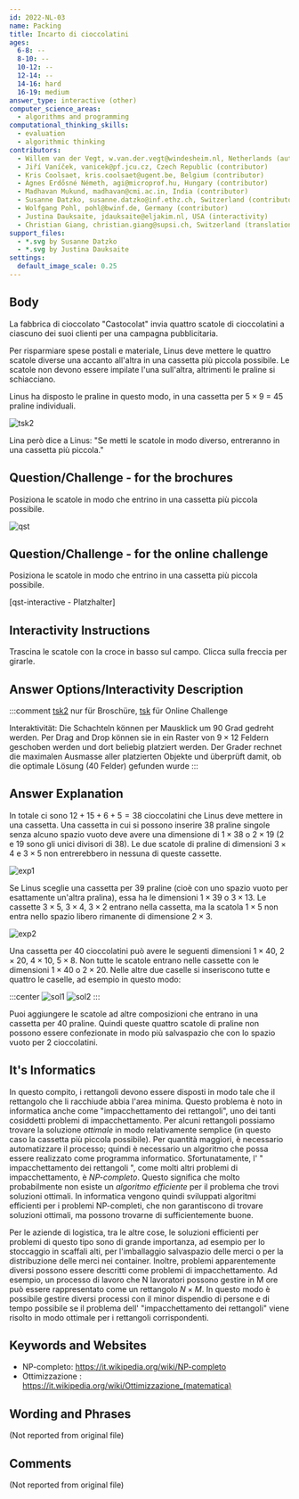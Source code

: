 ```yaml
---
id: 2022-NL-03
name: Packing
title: Incarto di cioccolatini
ages:
  6-8: --
  8-10: --
  10-12: --
  12-14: --
  14-16: hard
  16-19: medium
answer_type: interactive (other)
computer_science_areas:
  - algorithms and programming
computational_thinking_skills:
  - evaluation
  - algorithmic thinking
contributors:
  - Willem van der Vegt, w.van.der.vegt@windesheim.nl, Netherlands (author)
  - Jiří Vaníček, vanicek@pf.jcu.cz, Czech Republic (contributor)
  - Kris Coolsaet, kris.coolsaet@ugent.be, Belgium (contributor)
  - Ágnes Erdősné Németh, agi@microprof.hu, Hungary (contributor)
  - Madhavan Mukund, madhavan@cmi.ac.in, India (contributor)
  - Susanne Datzko, susanne.datzko@inf.ethz.ch, Switzerland (contributor, translation from English into German, graphics)
  - Wolfgang Pohl, pohl@bwinf.de, Germany (contributor)
  - Justina Dauksaite, jdauksaite@eljakim.nl, USA (interactivity)
  - Christian Giang, christian.giang@supsi.ch, Switzerland (translation from German into Italian)  
support_files:
  - *.svg by Susanne Datzko
  - *.svg by Justina Dauksaite
settings:
  default_image_scale: 0.25
---
```


[exp1]: graphics/2022-NL-03-explanation01.svg "Spiegazione 1"
[exp2]: graphics/2022-NL-03-explanation02.svg "Spiegazione 2"
[sol1]: graphics/2022-NL-03-solution01.svg "Soluzione 1"
[sol2]: graphics/2022-NL-03-solution02.svg "Soluzione 2"
[tsk]: graphics/2022-NL-03-taskbody.svg "Testo di compito 1"
[tsk2]: graphics/2022-NL-03-taskbody02.svg "Testo di compito 2"
[qst]: graphics/2022-NL-03-question.svg "Scatola vuota e le 4 scatole di cioccolatini"


## Body

La fabbrica di cioccolato "Castocolat" invia quattro scatole di cioccolatini a ciascuno dei suoi clienti per una campagna pubblicitaria.

Per risparmiare spese postali e materiale, Linus deve mettere le quattro scatole diverse una accanto all'altra in una cassetta più piccola possibile. Le scatole non devono essere impilate l'una sull'altra, altrimenti le praline si schiacciano.

Linus ha disposto le praline in questo modo, in una cassetta per $5 \times 9$ = 45 praline individuali. 

![tsk2]

Lina però dice a Linus: "Se metti le scatole in modo diverso, entreranno in una cassetta più piccola."


## Question/Challenge - for the brochures

Posiziona le scatole in modo che entrino in una cassetta più piccola possibile.

![qst]


## Question/Challenge - for the online challenge

Posiziona le scatole in modo che entrino in una cassetta più piccola possibile.

[qst-interactive - Platzhalter]


## Interactivity Instructions

Trascina le scatole con la croce in basso sul campo. Clicca sulla freccia per girarle.

## Answer Options/Interactivity Description

<!-- empty -->

:::comment
[tsk2] nur für Broschüre, [tsk] für Online Challenge

Interaktivität: Die Schachteln können per Mausklick um 90 Grad gedreht werden. Per Drag and Drop können sie in ein Raster von $9 \times 12$ Feldern geschoben werden und dort beliebig platziert werden. Der Grader rechnet die maximalen Ausmasse aller platzierten Objekte und überprüft damit, ob die optimale Lösung (40 Felder) gefunden wurde
:::


## Answer Explanation

In totale ci sono $12 + 15 + 6 + 5 = 38$ cioccolatini che Linus deve mettere in una cassetta. Una cassetta in cui si possono inserire 38 praline singole senza alcuno spazio vuoto deve avere una dimensione di $1 \times 38$ o $2 \times 19$ (2 e 19 sono gli unici divisori di 38). Le due scatole di praline di dimensioni $3 \times 4$ e $3 \times 5$ non entrerebbero in nessuna di queste cassette.

![exp1]

Se Linus sceglie una cassetta per 39 praline (cioè con uno spazio vuoto per esattamente un'altra pralina), essa ha le dimensioni $1 \times 39$ o $3 \times 13$. Le cassette $3 \times 5$, $3 \times 4$, $3 \times 2$ entrano nella cassetta, ma la scatola $1 \times 5$ non entra nello spazio libero rimanente di dimensione $2 \times 3$.

![exp2]

Una cassetta per 40 cioccolatini può avere le seguenti dimensioni $1 \times 40$, $2 \times 20$, $4 \times 10$, $5 \times 8$. Non tutte le scatole entrano nelle cassette con le dimensioni $1 \times 40$ o $2 \times 20$. Nelle altre due caselle si inseriscono tutte e quattro le caselle, ad esempio in questo modo:

:::center
![sol1] ![sol2]
:::

Puoi aggiungere le scatole ad altre composizioni che entrano in una cassetta per 40 praline. Quindi queste quattro scatole di praline non possono essere confezionate in modo più salvaspazio che con lo spazio vuoto per 2 cioccolatini.


## It's Informatics

In questo compito, i rettangoli devono essere disposti in modo tale che il rettangolo che li racchiude abbia l'area minima. Questo problema è noto in informatica anche come "impacchettamento dei rettangoli", uno dei tanti cosiddetti problemi di impacchettamento. Per alcuni rettangoli possiamo trovare la soluzione _ottimale_ in modo relativamente semplice (in questo caso la cassetta più piccola possibile). Per quantità maggiori, è necessario automatizzare il processo; quindi è necessario un algoritmo che possa essere realizzato come programma informatico. Sfortunatamente, l' " impacchettamento dei rettangoli ", come molti altri problemi di impacchettamento, è _NP-completo_. Questo significa che molto probabilmente non esiste un _algoritmo efficiente_ per il problema che trovi soluzioni ottimali. In informatica vengono quindi sviluppati algoritmi efficienti per i problemi NP-completi, che non garantiscono di trovare soluzioni ottimali, ma possono trovarne di sufficientemente buone.

Per le aziende di logistica, tra le altre cose, le soluzioni efficienti per problemi di questo tipo sono di grande importanza, ad esempio per lo stoccaggio in scaffali alti, per l'imballaggio salvaspazio delle merci o per la distribuzione delle merci nei container. Inoltre, problemi apparentemente diversi possono essere descritti come problemi di impacchettamento. Ad esempio, un processo di lavoro che N lavoratori possono gestire in M ore può essere rappresentato come un rettangolo $N \times M$. In questo modo è possibile gestire diversi processi con il minor dispendio di persone e di tempo possibile se il problema dell' "impacchettamento dei rettangoli"  viene risolto in modo ottimale per i rettangoli corrispondenti.


## Keywords and Websites

 - NP-completo: https://it.wikipedia.org/wiki/NP-completo
 - Ottimizzazione : https://it.wikipedia.org/wiki/Ottimizzazione_(matematica)


## Wording and Phrases

(Not reported from original file)


## Comments

(Not reported from original file)
